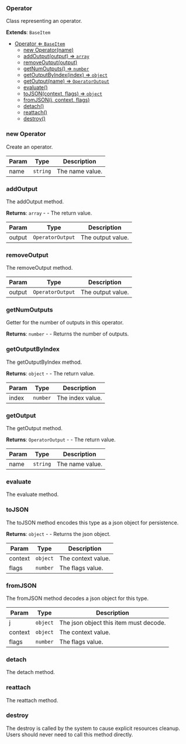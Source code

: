 <a name="Operator"></a>

### Operator 
Class representing an operator.


**Extends**: <code>BaseItem</code>  

* [Operator ⇐ <code>BaseItem</code>](#Operator)
    * [new Operator(name)](#new-Operator)
    * [addOutput(output) ⇒ <code>array</code>](#addOutput)
    * [removeOutput(output)](#removeOutput)
    * [getNumOutputs() ⇒ <code>number</code>](#getNumOutputs)
    * [getOutputByIndex(index) ⇒ <code>object</code>](#getOutputByIndex)
    * [getOutput(name) ⇒ <code>OperatorOutput</code>](#getOutput)
    * [evaluate()](#evaluate)
    * [toJSON(context, flags) ⇒ <code>object</code>](#toJSON)
    * [fromJSON(j, context, flags)](#fromJSON)
    * [detach()](#detach)
    * [reattach()](#reattach)
    * [destroy()](#destroy)

<a name="new_Operator_new"></a>

### new Operator
Create an operator.


| Param | Type | Description |
| --- | --- | --- |
| name | <code>string</code> | The name value. |

<a name="Operator+addOutput"></a>

### addOutput
The addOutput method.


**Returns**: <code>array</code> - - The return value.  

| Param | Type | Description |
| --- | --- | --- |
| output | <code>OperatorOutput</code> | The output value. |

<a name="Operator+removeOutput"></a>

### removeOutput
The removeOutput method.



| Param | Type | Description |
| --- | --- | --- |
| output | <code>OperatorOutput</code> | The output value. |

<a name="Operator+getNumOutputs"></a>

### getNumOutputs
Getter for the number of outputs in this operator.


**Returns**: <code>number</code> - - Returns the number of outputs.  
<a name="Operator+getOutputByIndex"></a>

### getOutputByIndex
The getOutputByIndex method.


**Returns**: <code>object</code> - - The return value.  

| Param | Type | Description |
| --- | --- | --- |
| index | <code>number</code> | The index value. |

<a name="Operator+getOutput"></a>

### getOutput
The getOutput method.


**Returns**: <code>OperatorOutput</code> - - The return value.  

| Param | Type | Description |
| --- | --- | --- |
| name | <code>string</code> | The name value. |

<a name="Operator+evaluate"></a>

### evaluate
The evaluate method.


<a name="Operator+toJSON"></a>

### toJSON
The toJSON method encodes this type as a json object for persistence.


**Returns**: <code>object</code> - - Returns the json object.  

| Param | Type | Description |
| --- | --- | --- |
| context | <code>object</code> | The context value. |
| flags | <code>number</code> | The flags value. |

<a name="Operator+fromJSON"></a>

### fromJSON
The fromJSON method decodes a json object for this type.



| Param | Type | Description |
| --- | --- | --- |
| j | <code>object</code> | The json object this item must decode. |
| context | <code>object</code> | The context value. |
| flags | <code>number</code> | The flags value. |

<a name="Operator+detach"></a>

### detach
The detach method.


<a name="Operator+reattach"></a>

### reattach
The reattach method.


<a name="Operator+destroy"></a>

### destroy
The destroy is called by the system to cause explicit resources cleanup.
Users should never need to call this method directly.



